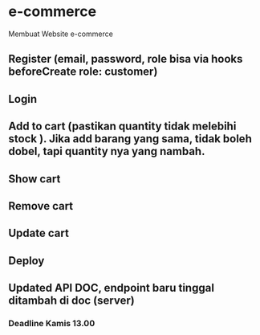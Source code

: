 # e-commerce
Membuat Website e-commerce

## Register (email, password, role bisa via hooks beforeCreate role: customer)
## Login
## Add to cart (pastikan quantity tidak melebihi stock ). Jika add barang yang sama, tidak boleh dobel, tapi quantity nya yang nambah.
## Show cart
## Remove cart
## Update cart
## Deploy
## Updated API DOC, endpoint baru tinggal ditambah di doc (server)

### Deadline Kamis 13.00

